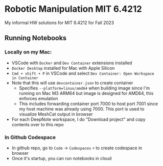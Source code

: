 # Robotic Manipulation MIT 6.4212

My informal HW solutions for MIT 6.4212 for Fall 2023

## Running Notebooks

### Locally on my Mac:

- VSCode with `Docker` and `Dev Container` extensions installed
- `Docker Desktop` installed for Mac with Apple Silicon
- `Cmd + shift + P` in VSCode and select `Dev Container: Open Workspace in Container`
- Note that this will use `devcontainer.json` to create container
    - Specifies `--platform=linux/amd64` when building image since I'm running on Mac M3 ARM64 but image is designed for AMD64, this enforces emulation
    - This includes forwarding container port 7000 to host port 7001 since my host machine was already using 7000. This port is used to visualize MeshCat output in browser
- For each DeepNote workspace, I do "Download project" and copy contents over to this repo

### In Github Codespace

- In github repo, go to `Code` -> `Codespaces` `+` to create codespace in browser
- Once it's startup, you can run notebooks in cloud